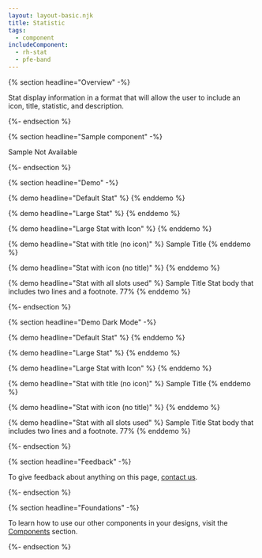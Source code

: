 ```yaml
---
layout: layout-basic.njk
title: Statistic
tags:
  - component
includeComponent:
  - rh-stat
  - pfe-band
---
```

{% section headline="Overview" -%}

Stat display information in a format that will allow the user to include an icon, title, statistic, and description.

{%- endsection %}

{% section headline="Sample component" -%}

Sample Not Available

{%- endsection %}

{% section headline="Demo" -%}

{% demo headline="Default Stat" %}
<rh-stat></rh-stat>
{% enddemo %}

{% demo headline="Large Stat" %}
<rh-stat size="large"></rh-stat>
{% enddemo %}

{% demo headline="Large Stat with Icon" %}
<rh-stat size="large" icon="rh-atom"></rh-stat>
{% enddemo %}

{% demo headline="Stat with title (no icon)" %}
<rh-stat>
    <span slot="title">Sample Title</span>
</rh-stat>
{% enddemo %}

{% demo headline="Stat with icon (no title)" %}
<rh-stat icon="rh-code">
</rh-stat>
{% enddemo %}

{% demo headline="Stat with all slots used" %}
<rh-stat titlePlacement="below">
    <pfe-icon slot="icon" icon="rh-atom"></pfe-icon>
    <span slot="title">Sample Title</span>
    <span slot="description">Stat body that includes two lines and a footnote.</span>
    <span slot="statistic">77%</span>
</rh-stat>
{% enddemo %}

{%- endsection %}

{% section headline="Demo Dark Mode" -%}

{% demo headline="Default Stat" %}
<pfe-band size="smallest" color-palette="darkest">
    <rh-stat></rh-stat>
</pfe-band>
{% enddemo %}

{% demo headline="Large Stat" %}
<pfe-band size="smallest" color-palette="darkest">
    <rh-stat size="large"></rh-stat>
</pfe-band>
{% enddemo %}

{% demo headline="Large Stat with Icon" %}
<pfe-band size="smallest" color-palette="darkest">
    <rh-stat size="large" icon="rh-atom"></rh-stat>
</pfe-band> 
{% enddemo %}

{% demo headline="Stat with title (no icon)" %}
<pfe-band size="smallest" color-palette="darkest">
    <rh-stat>
        <span slot="title">Sample Title</span>
    </rh-stat>
</pfe-band>
{% enddemo %}

{% demo headline="Stat with icon (no title)" %}
<pfe-band size="smallest" color-palette="darkest">
    <rh-stat icon="rh-code">
    </rh-stat>
</pfe-band>
{% enddemo %}

{% demo headline="Stat with all slots used" %}
<pfe-band size="smallest" color-palette="darkest">
    <rh-stat titlePlacement="below">
        <pfe-icon slot="icon" icon="rh-atom"></pfe-icon>
        <span slot="title">Sample Title</span>
        <span slot="description">Stat body that includes two lines and a footnote.</span>
        <span slot="statistic">77%</span>
    </rh-stat>
</pfe-band>
{% enddemo %}


{%- endsection %}
<div class="multi-column--min-300-wide">

{% section headline="Feedback" -%}

To give feedback about anything on this page, [contact us](mailto:digital-design-system@redhat.com).

{%- endsection %}

{% section headline="Foundations" -%}

To learn how to use our other components in your designs, visit the [Components](/components/) section.

{%- endsection %}

</div>